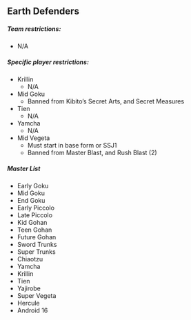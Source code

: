 ## Earth Defenders

##### Team restrictions:
  - N/A

##### Specific player restrictions:

- Krillin
  - N/A 
- Mid Goku
  - Banned from Kibito’s Secret Arts, and Secret Measures
- Tien
  - N/A 
- Yamcha
  - N/A 
- Mid Vegeta
  - Must start in base form or SSJ1
  - Banned from Master Blast, and Rush Blast (2)
  
##### Master List
- Early Goku
- Mid Goku
- End Goku
- Early Piccolo
- Late Piccolo
- Kid Gohan
- Teen Gohan
- Future Gohan
- Sword Trunks
- Super Trunks
- Chiaotzu
- Yamcha
- Krillin
- Tien
- Yajirobe
- Super Vegeta
- Hercule 
- Android 16 